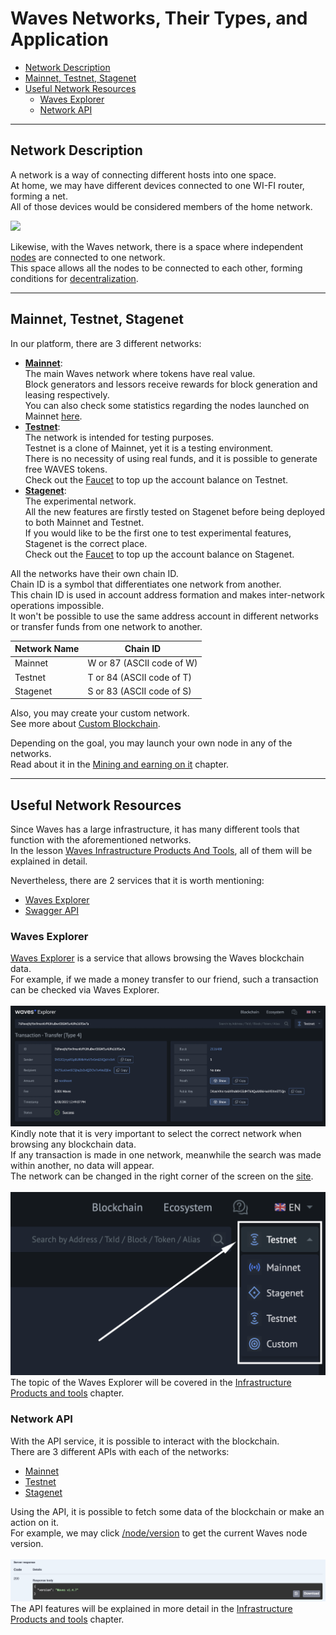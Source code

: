 # Waves Networks, Their Types, and Application #

 - [Network Description](#network-description)
 - [Mainnet, Testnet, Stagenet](#mainnet-testnet-stagenet)
 - [Useful Network Resources](#useful-network-resources)
   - [Waves Explorer](#waves-explorer)
   - [Network API](#network-api)

---

## Network Description ##

A network is a way of connecting different hosts into one space.<br>
At home, we may have different devices connected to one WI-FI router, forming a net.<br>
All of those devices would be considered members of the home network.<br>

<img width="700px" src="https://cdn.consumidormoderno.com.br/wp-content/uploads/2021/02/market-network.jpg">

Likewise, with the Waves network, there is a space where independent [nodes]() are connected to one network.<br>
This space allows all the nodes to be connected to each other, forming conditions for [decentralization]().<br>

---

## Mainnet, Testnet, Stagenet ##

In our platform, there are 3 different networks:

- **<ins>Mainnet</ins>**:<br>
  The main Waves network where tokens have real value.<br> 
  Block generators and lessors receive rewards for block generation and leasing respectively.<br>
  You can also check some statistics regarding the nodes launched on Mainnet [here](https://new.wavesexplorer.com/nodes).
- **<ins>Testnet</ins>**:<br>
  The network is intended for testing purposes.<br>
  Testnet is a clone of Mainnet, yet it is a testing environment.<br>
  There is no necessity of using real funds, and it is possible to generate free WAVES tokens.<br>
  Check out the [Faucet](https://testnet.wavesexplorer.com/faucet) to top up the account balance on Testnet.
- **<ins>Stagenet</ins>**:<br>
  The experimental network.<br>
  All the new features are firstly tested on Stagenet before being deployed to both Mainnet and Testnet.<br>
  If you would like to be the first one to test experimental features, Stagenet is the correct place.<br>
  Check out the [Faucet](https://stagenet.wavesexplorer.com/faucet) to top up the account balance on Stagenet.<br>


All the networks have their own chain ID.<br>
Chain ID is a symbol that differentiates one network from another.<br>
This chain ID is used in account address formation and makes inter-network operations impossible.<br>
It won't be possible to use the same address account in different networks or transfer funds from one network to another.

| Network Name | Chain ID|
| ------ | ------ |
| Mainnet | W or 87 (ASCII code of W) |
| Testnet | T or 84 (ASCII code of T) |
| Stagenet | S or 83 (ASCII code of S) |

Also, you may create your custom network.<br>
See more about [Custom Blockchain](https://docs.waves.tech/en/waves-node/private-waves-network#deploy-node-with-custom-blockchain-in-docker).<br>

Depending on the goal, you may launch your own node in any of the networks.<br>
Read about it in the [Mining and earning on it]() chapter.<br>

---

## Useful Network Resources ##

Since Waves has a large infrastructure, it has many different tools that function with the aforementioned networks.<br>
In the lesson [Waves Infrastructure Products And Tools](), all of them will be explained in detail.

Nevertheless, there are 2 services that it is worth mentioning:
- [Waves Explorer](#waves-explorer)
- [Swagger API](#network-api)

### Waves Explorer ###

[Waves Explorer](https://new.wavesexplorer.com/) is a service that allows browsing the Waves blockchain data.<br>
For example, if we made a money transfer to our friend, such a transaction can be checked via Waves Explorer.<br>
<br>
![](./images/waves_transfer.png)
<br>
Kindly note that it is very important to select the correct network when browsing any blockchain data.<br>
If any transaction is made in one network, meanwhile the search was made within another, no data will appear.<br>
The network can be changed in the right corner of the screen on the [site](https://new.wavesexplorer.com).<br>
<br>
![](./images/network_selection.png)
<br>
The topic of the Waves Explorer will be covered in the [Infrastructure Products and tools]() chapter.<br>

### Network API ###

With the API service, it is possible to interact with the blockchain.<br>
There are 3 different APIs with each of the networks:

- [Mainnet](https://nodes.wavesnodes.com/api-docs/index.html)
- [Testnet](https://nodes-testnet.wavesnodes.com/api-docs/index.html)
- [Stagenet](https://nodes-stagenet.wavesnodes.com/api-docs/index.html)

Using the API, it is possible to fetch some data of the blockchain or make an action on it.<br>
For example, we may click [/node/version](https://nodes.wavesnodes.com/api-docs/index.html#/node/getNodeVersion) to get the current Waves node version.<br>
<br>
![](./images/api_response.png)
<br>
The API features will be explained in more detail in the [Infrastructure Products and tools]() chapter.
